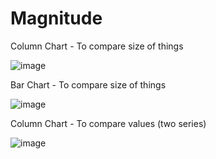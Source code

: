 # Magnitude

Column Chart - To compare size of things

![image](https://github.com/avatorl/Deneb-Vega-Templates/assets/59934292/68e3087f-f6dc-4ac4-a795-6e69da20b165)

Bar Chart - To compare size of things

![image](https://github.com/avatorl/Deneb-Vega-Templates/assets/59934292/344914a4-3299-4235-9bef-af5bc555b26e)

Column Chart - To compare values (two series)

![image](https://github.com/avatorl/Deneb-Vega-Templates/assets/59934292/5350d26b-c449-4fae-bc3f-7491f0bc5bb5)



